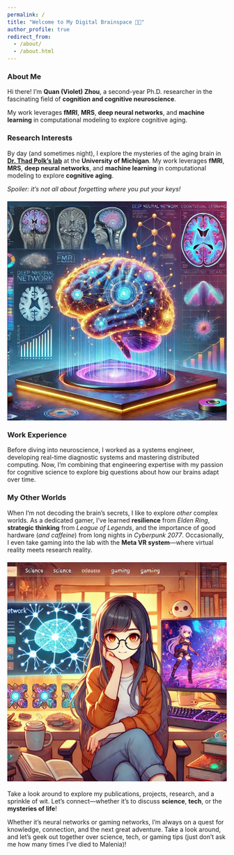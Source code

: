 ```yaml
---
permalink: /
title: "Welcome to My Digital Brainspace 🧠✨"
author_profile: true
redirect_from: 
  - /about/
  - /about.html
---
```

### About Me
Hi there! I’m **Quan (Violet) Zhou**, a second-year Ph.D. researcher in the fascinating field of **cognition and cognitive neuroscience**.

My work leverages **fMRI**, **MRS**, **deep neural networks**, and **machine learning** in computational modeling to explore cognitive aging.

### Research Interests
By day (and sometimes night), I explore the mysteries of the aging brain in [**Dr. Thad Polk’s lab**](https://sites.lsa.umich.edu/polklab/) at the **University of Michigan**. My work leverages **fMRI**, **MRS**, **deep neural networks**, and **machine learning** in computational modeling to explore **cognitive aging**.  

*Spoiler: it’s not all about forgetting where you put your keys!*

<img src="./images/brain.jpg" alt="brain image" width="600" style="display: block; margin: 20px auto;">

### Work Experience
Before diving into neuroscience, I worked as a systems engineer, developing real-time diagnostic systems and mastering distributed computing. Now, I’m combining that engineering expertise with my passion for cognitive science to explore big questions about how our brains adapt over time.  

### My Other Worlds
When I’m not decoding the brain’s secrets, I like to explore *other* complex worlds. As a dedicated gamer, I’ve learned **resilience** from *Elden Ring*, **strategic thinking** from *League of Legends*, and the importance of good hardware (*and caffeine*) from long nights in *Cyberpunk 2077*. Occasionally, I even take gaming into the lab with the **Meta VR system**—where virtual reality meets research reality.

<img src="./images/violet.jpg" alt="persona image" width="600" style="display: block; margin: 20px auto;">

Take a look around to explore my publications, projects, research, and a sprinkle of wit. Let’s connect—whether it’s to discuss **science**, **tech**, or the **mysteries of life**!  

Whether it’s neural networks or gaming networks, I’m always on a quest for knowledge, connection, and the next great adventure. Take a look around, and let’s geek out together over science, tech, or gaming tips (just don’t ask me how many times I’ve died to Malenia)!

